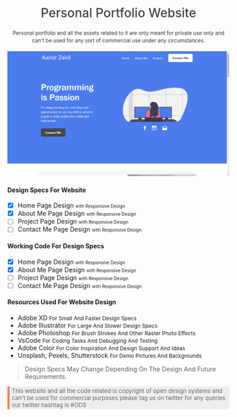 # <center class="head">Personal Portfolio Website</center>
<center><small class="info">Personal portfolio and all the assets related to it are only meant for private use only and can't be used for any sort of commercial use under any circumstances.</small></center>
<br/><center><img src="./assets/images/Real%20Portfolio%20Top.png" width="600"/></center>

#### Design Specs For Website
- [x] Home Page Design <small style="font-size: 10px">with Responsive Design</small>
- [x] About Me Page Design <small style="font-size: 10px">with Responsive Design</small>
- [ ] Project Page Design <small style="font-size: 10px">with Responsive Design</small>
- [ ] Contact Me Page Design <small style="font-size: 10px">with Responsive Design</small>

#### Working Code For Design Specs
- [x] Home Page Design <small style="font-size: 10px">with Responsive Design</small>
- [x] About Me Page Design <small style="font-size: 10px">with Responsive Design</small>
- [ ] Project Page Design <small style="font-size: 10px">with Responsive Design</small>
- [ ] Contact Me Page Design <small style="font-size: 10px">with Responsive Design</small>

#### Resources Used For Website Design
- Adobe XD <small style="font-size: 12px;">For Small And Faster Design Specs</small>
- Adobe Illustrator <small style="font-size: 12px;">For Large And Slower Design Specs</small>
- Adobe Photoshop <small style="font-size: 12px;">For Brush Strokes And Other Raster Photo Effects</small>
- VsCode <small style="font-size: 12px;">For Coding Tasks And Debugging And Testing</small>
- Adobe Color <small style="font-size: 12px;">For Color Inspiration And Design Support And Ideas</small>
- Unsplash, Pexels, Shutterstock <small style="font-size: 12px;">For Demo Pictures And Backgrounds</small>

> Design Specs May Change Depending On The Design And Future Requirements.

<div class="information">This website and all the code related is copyright of open design systems and can't be used for commercial purposes please tag us on twitter for any queries our twitter hashtag is #ODS</div>

<style>
 .info{
	 color: #333;
 }
 .head{
	 font-weight: 500;
	 color: #444;
 }
 .information{
	 border-left: 5px solid coral;
	 display: inline-block;
	 padding: 2px 5px;
	 background-color: #eee;
	 font-size: 13px;
	 color: #666;
 }
</style>
